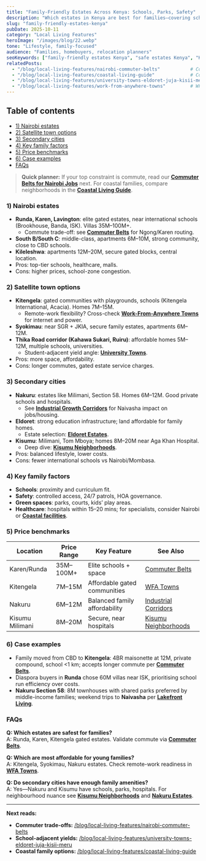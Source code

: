 ```yaml
---
title: "Family-Friendly Estates Across Kenya: Schools, Parks, Safety"
description: "Which estates in Kenya are best for families—covering schools, parks, and safety across Nairobi, satellite towns, and secondary cities."
slug: "family-friendly-estates-kenya"
pubDate: 2025-10-11
category: "Local Living Features"
heroImage: "/images/blog/22.webp"
tone: "Lifestyle, family-focused"
audience: "Families, homebuyers, relocation planners"
seoKeywords: ["family-friendly estates Kenya", "safe estates Kenya", "Kenya homes near schools", "Nairobi gated estates"]
relatedPosts:
  - "/blog/local-living-features/nairobi-commuter-belts"           # Commuter Belts for Nairobi Jobs
  - "/blog/local-living-features/coastal-living-guide"             # Coastal Living Guide
  - "/blog/local-living-features/university-towns-eldoret-juja-kisii-meru" # University Towns
  - "/blog/local-living-features/work-from-anywhere-towns"         # WFA Towns
---
```


## Table of contents
- [1) Nairobi estates](#1-nairobi-estates)
- [2) Satellite town options](#2-satellite-town-options)
- [3) Secondary cities](#3-secondary-cities)
- [4) Key family factors](#4-key-family-factors)
- [5) Price benchmarks](#5-price-benchmarks)
- [6) Case examples](#6-case-examples)
- [FAQs](#faqs)

> **Quick planner:** If your top constraint is commute, read our **[Commuter Belts for Nairobi Jobs](/blog/local-living-features/nairobi-commuter-belts)** next. For coastal families, compare neighborhoods in the **[Coastal Living Guide](/blog/local-living-features/coastal-living-guide)**.

### 1) Nairobi estates
- **Runda, Karen, Lavington**: elite gated estates, near international schools (Brookhouse, Banda, ISK). Villas 35M–100M+.  
  - Commute trade-off: see **[Commuter Belts](/blog/local-living-features/nairobi-commuter-belts#3-ngong-road)** for Ngong/Karen routing.  
- **South B/South C**: middle-class, apartments 6M–10M, strong community, close to CBD schools.  
- **Kileleshwa**: apartments 12M–20M, secure gated blocks, central location.  
- Pros: top-tier schools, healthcare, malls.  
- Cons: higher prices, school-zone congestion.

### 2) Satellite town options
- **Kitengela**: gated communities with playgrounds, schools (Kitengela International, Acacia). Homes 7M–15M.  
  - Remote-work flexibility? Cross-check **[Work-From-Anywhere Towns](/blog/local-living-features/work-from-anywhere-towns)** for internet and power.  
- **Syokimau**: near SGR + JKIA, secure family estates, apartments 6M–12M.  
- **Thika Road corridor (Kahawa Sukari, Ruiru)**: affordable homes 5M–12M, multiple schools, universities.  
  - Student-adjacent yield angle: **[University Towns](/blog/local-living-features/university-towns-eldoret-juja-kisii-meru#2-juja)**.  
- Pros: more space, affordability.  
- Cons: longer commutes, gated estate service charges.

### 3) Secondary cities
- **Nakuru**: estates like Milimani, Section 58. Homes 6M–12M. Good private schools and hospitals.  
  - See **[Industrial Growth Corridors](/blog/local-living-features/industrial-corridors)** for Naivasha impact on jobs/housing.  
- **Eldoret**: strong education infrastructure; land affordable for family homes.  
  - Estate selection: **[Eldoret Estates](/blog/local-living-features/eldoret-estates-elgonview-kapsoya-annex)**.  
- **Kisumu**: Milimani, Tom Mboya; homes 8M–20M near Aga Khan Hospital.  
  - Deep dive: **[Kisumu Neighborhoods](/blog/local-living-features/kisumu-neighborhoods)**.  
- Pros: balanced lifestyle, lower costs.  
- Cons: fewer international schools vs Nairobi/Mombasa.

### 4) Key family factors
- **Schools**: proximity and curriculum fit.  
- **Safety**: controlled access, 24/7 patrols, HOA governance.  
- **Green spaces**: parks, courts, kids’ play areas.  
- **Healthcare**: hospitals within 15–20 mins; for specialists, consider Nairobi or **[Coastal facilities](/blog/local-living-features/coastal-living-guide#4-malindi)**.

### 5) Price benchmarks
| Location        | Price Range | Key Feature                   | See Also |
|-----------------|-------------|-------------------------------|---------|
| Karen/Runda     | 35M–100M+   | Elite schools + space         | [Commuter Belts](/blog/local-living-features/nairobi-commuter-belts#3-ngong-road) |
| Kitengela       | 7M–15M      | Affordable gated communities  | [WFA Towns](/blog/local-living-features/work-from-anywhere-towns#2-secondary-towns) |
| Nakuru          | 6M–12M      | Balanced family affordability | [Industrial Corridors](/blog/local-living-features/industrial-corridors) |
| Kisumu Milimani | 8M–20M      | Secure, near hospitals        | [Kisumu Neighborhoods](/blog/local-living-features/kisumu-neighborhoods) |

### 6) Case examples
- Family moved from CBD to **Kitengela**: 4BR maisonette at 12M, private compound, school <1 km; accepts longer commute per **[Commuter Belts](/blog/local-living-features/nairobi-commuter-belts#2-eastern-bypass)**.  
- Diaspora buyers in **Runda** chose 60M villas near ISK, prioritising school run efficiency over costs.  
- **Nakuru Section 58**: 8M townhouses with shared parks preferred by middle-income families; weekend trips to **Naivasha** per **[Lakefront Living](/blog/local-living-features/lakefront-living-naivasha-vs-kisumu#1-naivasha-overview)**.

### FAQs
**Q: Which estates are safest for families?**  
A: Runda, Karen, Kitengela gated estates. Validate commute via **[Commuter Belts](/blog/local-living-features/nairobi-commuter-belts)**.

**Q: Which are most affordable for young families?**  
A: Kitengela, Syokimau, Nakuru estates. Check remote-work readiness in **[WFA Towns](/blog/local-living-features/work-from-anywhere-towns)**.

**Q: Do secondary cities have enough family amenities?**  
A: Yes—Nakuru and Kisumu have schools, parks, hospitals. For neighbourhood nuance see **[Kisumu Neighborhoods](/blog/local-living-features/kisumu-neighborhoods)** and **[Nakuru Estates](/blog/local-living-features/nakuru-estates)**.

---

**Next reads:**  
- **Commuter trade-offs:** [/blog/local-living-features/nairobi-commuter-belts](/blog/local-living-features/nairobi-commuter-belts)  
- **School-adjacent yields:** [/blog/local-living-features/university-towns-eldoret-juja-kisii-meru](/blog/local-living-features/university-towns-eldoret-juja-kisii-meru)  
- **Coastal family options:** [/blog/local-living-features/coastal-living-guide](/blog/local-living-features/coastal-living-guide)
